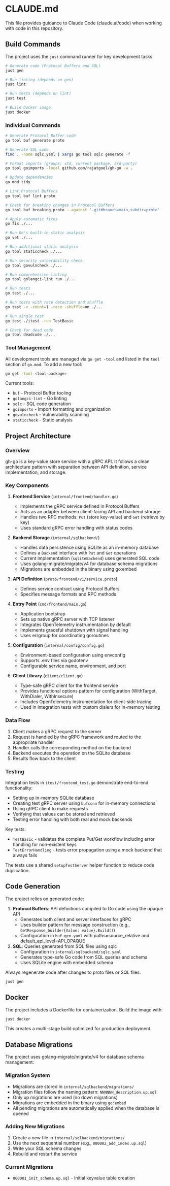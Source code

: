 # CLAUDE.md

This file provides guidance to Claude Code (claude.ai/code) when working with code in this repository.

## Build Commands

The project uses the `just` command runner for key development tasks:

```bash
# Generate code (Protocol Buffers and SQL)
just gen

# Run linting (depends on gen)
just lint

# Run tests (depends on lint)
just test

# Build Docker image
just docker
```

### Individual Commands

```bash
# Generate Protocol Buffer code
go tool buf generate proto

# Generate SQL code
find . -name sqlc.yaml | xargs go tool sqlc generate -f

# Format imports (groups: std, current package, 3rd-party)
go tool goimports -local github.com/rajatgoel/gh-go -w .

# Update dependencies
go mod tidy

# Lint Protocol Buffers
go tool buf lint proto

# Check for breaking changes in Protocol Buffers
go tool buf breaking proto --against '.git#branch=main,subdir=proto'

# Apply automatic fixes
go fix ./...

# Run Go's built-in static analysis
go vet ./...

# Run additional static analysis
go tool staticcheck ./...

# Run security vulnerability check
go tool govulncheck ./...

# Run comprehensive linting
go tool golangci-lint run ./...

# Run tests
go test ./...

# Run tests with race detection and shuffle
go test -v -count=1 -race -shuffle=on ./...

# Run single test
go test ./itest -run TestBasic

# Check for dead code
go tool deadcode ./...
```

### Tool Management

All development tools are managed via `go get -tool` and listed in the `tool` section of `go.mod`. To add a new tool:

```bash
go get -tool <tool-package>
```

Current tools:
- `buf` - Protocol Buffer tooling
- `golangci-lint` - Go linting
- `sqlc` - SQL code generation
- `goimports` - Import formatting and organization
- `govulncheck` - Vulnerability scanning
- `staticcheck` - Static analysis

## Project Architecture

### Overview

gh-go is a key-value store service with a gRPC API. It follows a clean architecture pattern with separation between API definition, service implementation, and storage.

### Key Components

1. **Frontend Service** (`internal/frontend/handler.go`)
   - Implements the gRPC service defined in Protocol Buffers
   - Acts as an adapter between client-facing API and backend storage
   - Handles two RPC methods: `Put` (store key-value) and `Get` (retrieve by key)
   - Uses standard gRPC error handling with status codes

2. **Backend Storage** (`internal/sqlbackend/`)
   - Handles data persistence using SQLite as an in-memory database
   - Defines a `Backend` interface with `Put` and `Get` operations
   - Current implementation (`sqliteBackend`) uses generated SQL code
   - Uses golang-migrate/migrate/v4 for database schema migrations
   - Migrations are embedded in the binary using go:embed

3. **API Definition** (`proto/frontend/v1/service.proto`)
   - Defines service contract using Protocol Buffers
   - Specifies message formats and RPC methods

4. **Entry Point** (`cmd/frontend/main.go`)
   - Application bootstrap
   - Sets up native gRPC server with TCP listener
   - Integrates OpenTelemetry instrumentation by default
   - Implements graceful shutdown with signal handling
   - Uses errgroup for coordinating goroutines

5. **Configuration** (`internal/config/config.go`)
   - Environment-based configuration using envconfig
   - Supports .env files via godotenv
   - Configurable service name, environment, and port

6. **Client Library** (`client/client.go`)
   - Type-safe gRPC client for the frontend service
   - Provides functional options pattern for configuration (WithTarget, WithDialer, WithInsecure)
   - Includes OpenTelemetry instrumentation for client-side tracing
   - Used in integration tests with custom dialers for in-memory testing

### Data Flow

1. Client makes a gRPC request to the server
2. Request is handled by the gRPC framework and routed to the appropriate handler
3. Handler calls the corresponding method on the backend
4. Backend executes the operation on the SQLite database
5. Results flow back to the client

### Testing

Integration tests in `itest/frontend_test.go` demonstrate end-to-end functionality:
- Setting up in-memory SQLite database
- Creating test gRPC server using `bufconn` for in-memory connections
- Using gRPC client to make requests
- Verifying that values can be stored and retrieved
- Testing error handling with both real and mock backends

Key tests:
- `TestBasic` - validates the complete Put/Get workflow including error handling for non-existent keys
- `TestErrorHandling` - tests error propagation using a mock backend that always fails

The tests use a shared `setupTestServer` helper function to reduce code duplication.

## Code Generation

The project relies on generated code:

1. **Protocol Buffers**: API definitions compiled to Go code using the opaque API
   - Generates both client and server interfaces for gRPC
   - Uses builder pattern for message construction (e.g., `GetResponse_builder{Value: value}.Build()`)
   - Configuration in `buf.gen.yaml` with paths=source_relative and default_api_level=API_OPAQUE
2. **SQL**: Queries generated from SQL files using sqlc
   - Configuration in `internal/sqlbackend/sqlc.yaml`
   - Generates type-safe Go code from SQL queries and schema
   - Uses SQLite engine with embedded schema

Always regenerate code after changes to proto files or SQL files:
```bash
just gen
```

## Docker

The project includes a Dockerfile for containerization. Build the image with:
```bash
just docker
```

This creates a multi-stage build optimized for production deployment.

## Database Migrations

The project uses golang-migrate/migrate/v4 for database schema management:

### Migration System
- Migrations are stored in `internal/sqlbackend/migrations/`
- Migration files follow the naming pattern: `NNNNNN_description.up.sql`
- Only up migrations are used (no down migrations)
- Migrations are embedded in the binary using `go:embed`
- All pending migrations are automatically applied when the database is opened

### Adding New Migrations
1. Create a new file in `internal/sqlbackend/migrations/`
2. Use the next sequential number (e.g., `000002_add_index.up.sql`)
3. Write your SQL schema changes
4. Rebuild and restart the service

### Current Migrations
- `000001_init_schema.up.sql` - Initial keyvalue table creation